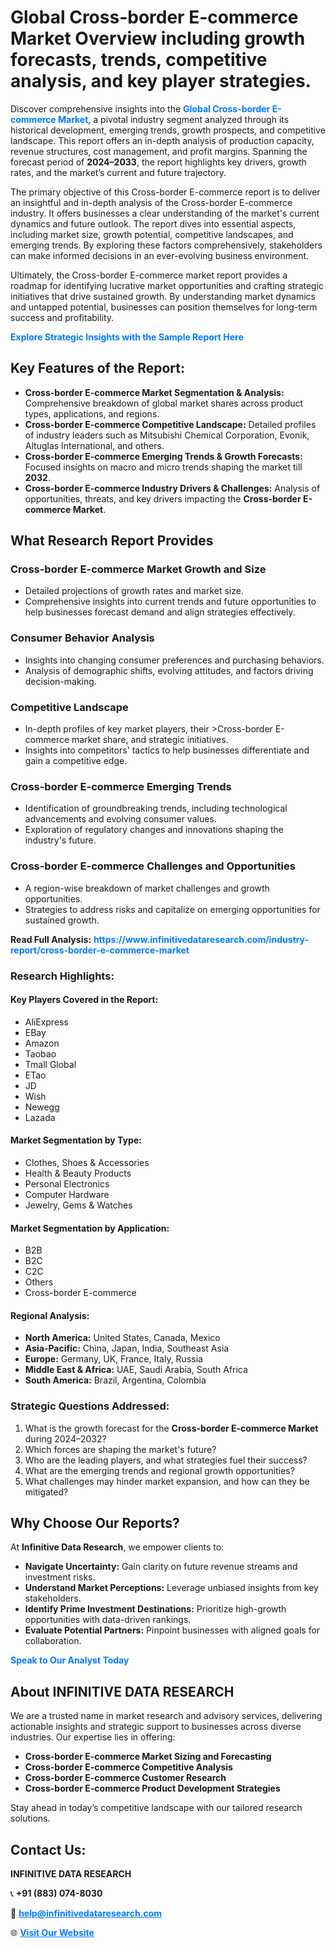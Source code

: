 <h1>Global Cross-border E-commerce Market Overview including growth forecasts, trends, competitive analysis, and key player strategies.</h1>
<p>
Discover comprehensive insights into the 
<a href="https://www.infinitivedataresearch.com/industry-report/cross-border-e-commerce-market" rel="dofollow" style="color: #007BFF; text-decoration: none;"><strong>Global Cross-border E-commerce Market</strong></a>, a pivotal industry segment analyzed through its historical development, emerging trends, growth prospects, and competitive landscape. This report offers an in-depth analysis of production capacity, revenue structures, cost management, and profit margins. Spanning the forecast period of <strong>2024–2033</strong>, the report highlights key drivers, growth rates, and the market’s current and future trajectory.
</p>
<p>
The primary objective of this Cross-border E-commerce report is to deliver an insightful and in-depth analysis of the Cross-border E-commerce industry. It offers businesses a clear understanding of the market's current dynamics and future outlook. The report dives into essential aspects, including market size, growth potential, competitive landscapes, and emerging trends. By exploring these factors comprehensively, stakeholders can make informed decisions in an ever-evolving business environment.
</p>
<p>
Ultimately, the Cross-border E-commerce market report provides a roadmap for identifying lucrative market opportunities and crafting strategic initiatives that drive sustained growth. By understanding market dynamics and untapped potential, businesses can position themselves for long-term success and profitability.
</p>
<p>
<a href="https://www.infinitivedataresearch.com/request-sample/reportId=111620" style="color: #007BFF; text-decoration: none;"><strong>Explore Strategic Insights with the Sample Report Here</strong></a>
</p>

<h2>Key Features of the Report:</h2>
<ul>
<li><strong>Cross-border E-commerce Market Segmentation & Analysis:</strong> Comprehensive breakdown of global market shares across product types, applications, and regions.</li>
<li><strong>Cross-border E-commerce Competitive Landscape:</strong> Detailed profiles of industry leaders such as Mitsubishi Chemical Corporation, Evonik, Altuglas International, and others.</li>
<li><strong>Cross-border E-commerce Emerging Trends & Growth Forecasts:</strong> Focused insights on macro and micro trends shaping the market till <strong>2032</strong>.</li>
<li><strong>Cross-border E-commerce Industry Drivers & Challenges:</strong> Analysis of opportunities, threats, and key drivers impacting the <strong>Cross-border E-commerce Market</strong>.</li>
</ul>

<h2>What Research Report Provides</h2>
<h3>Cross-border E-commerce Market Growth and Size</h3>
<ul>
<li>Detailed projections of growth rates and market size.</li>
<li>Comprehensive insights into current trends and future opportunities to help businesses forecast demand and align strategies effectively.</li>
</ul>

<h3>Consumer Behavior Analysis</h3>
<ul>
<li>Insights into changing consumer preferences and purchasing behaviors.</li>
<li>Analysis of demographic shifts, evolving attitudes, and factors driving decision-making.</li>
</ul>

<h3>Competitive Landscape</h3>
<ul>
<li>In-depth profiles of key market players, their >Cross-border E-commerce market share, and strategic initiatives.</li>
<li>Insights into competitors' tactics to help businesses differentiate and gain a competitive edge.</li>
</ul>

<h3>Cross-border E-commerce Emerging Trends</h3>
<ul>
<li>Identification of groundbreaking trends, including technological advancements and evolving consumer values.</li>
<li>Exploration of regulatory changes and innovations shaping the industry's future.</li>
</ul>

<h3>Cross-border E-commerce Challenges and Opportunities</h3>
<ul>
<li>A region-wise breakdown of market challenges and growth opportunities.</li>
<li>Strategies to address risks and capitalize on emerging opportunities for sustained growth.</li>
</ul>
<p><strong>Read Full Analysis:</strong> <a href="https://www.infinitivedataresearch.com/industry-report/cross-border-e-commerce-market" rel="dofollow" style="color: #007BFF; text-decoration: none;"><strong>https://www.infinitivedataresearch.com/industry-report/cross-border-e-commerce-market</strong></a></p>
<h3>Research Highlights:</h3>
<h4>Key Players Covered in the Report:</h4>
<ul><li>AliExpress</li><li>EBay</li><li>Amazon</li><li>Taobao</li><li>Tmall Global</li><li>ETao</li><li>JD</li><li>Wish</li><li>Newegg</li><li>Lazada</li></ul>
<h4>Market Segmentation by Type:</h4>
<ul><li>Clothes, Shoes &amp; Accessories</li><li>Health &amp; Beauty Products</li><li>Personal Electronics</li><li>Computer Hardware</li><li>Jewelry, Gems &amp; Watches</li></ul>
<h4>Market Segmentation by Application:</h4>
<ul><li>B2B</li><li>B2C</li><li>C2C</li><li>Others</li><li>Cross-border E-commerce</li></ul>

<h4>Regional Analysis:</h4>
<ul>
<li><strong>North America:</strong> United States, Canada, Mexico</li>
<li><strong>Asia-Pacific:</strong> China, Japan, India, Southeast Asia</li>
<li><strong>Europe:</strong> Germany, UK, France, Italy, Russia</li>
<li><strong>Middle East & Africa:</strong> UAE, Saudi Arabia, South Africa</li>
<li><strong>South America:</strong> Brazil, Argentina, Colombia</li>
</ul>

<h3>Strategic Questions Addressed:</h3>
<ol>
<li>What is the growth forecast for the <strong>Cross-border E-commerce Market</strong> during 2024–2032?</li>
<li>Which forces are shaping the market's future?</li>
<li>Who are the leading players, and what strategies fuel their success?</li>
<li>What are the emerging trends and regional growth opportunities?</li>
<li>What challenges may hinder market expansion, and how can they be mitigated?</li>
</ol>

<h2>Why Choose Our Reports?</h2>
<p>At <strong>Infinitive Data Research</strong>, we empower clients to:</p>
<ul>
<li><strong>Navigate Uncertainty:</strong> Gain clarity on future revenue streams and investment risks.</li>
<li><strong>Understand Market Perceptions:</strong> Leverage unbiased insights from key stakeholders.</li>
<li><strong>Identify Prime Investment Destinations:</strong> Prioritize high-growth opportunities with data-driven rankings.</li>
<li><strong>Evaluate Potential Partners:</strong> Pinpoint businesses with aligned goals for collaboration.</li>
</ul>
<p><a href="https://www.infinitivedataresearch.com/industry-report/cross-border-e-commerce-market" rel="dofollow" style="color: #007BFF; text-decoration: none;"><strong>Speak to Our Analyst Today</strong></a></p>

<h2>About INFINITIVE DATA RESEARCH</h2>
<p>We are a trusted name in market research and advisory services, delivering actionable insights and strategic support to businesses across diverse industries. Our expertise lies in offering:</p>
<ul>
<li><strong>Cross-border E-commerce Market Sizing and Forecasting</strong></li>
<li><strong>Cross-border E-commerce Competitive Analysis</strong></li>
<li><strong>Cross-border E-commerce Customer Research</strong></li>
<li><strong>Cross-border E-commerce Product Development Strategies</strong></li>
</ul>
<p>Stay ahead in today’s competitive landscape with our tailored research solutions.</p>

<h2>Contact Us:</h2>
<p><strong>INFINITIVE DATA RESEARCH</strong></p>
<p>📞 <strong>+91 (883) 074-8030</strong></p>
<p>📧 <strong><a href="mailto:help@infinitivedataresearch.com" style="color: #007BFF;">help@infinitivedataresearch.com</a></strong></p>
<p>🌐 <strong><a href="https://www.infinitivedataresearch.com" rel="dofollow" style="color: #007BFF;">Visit Our Website</a></strong></p>